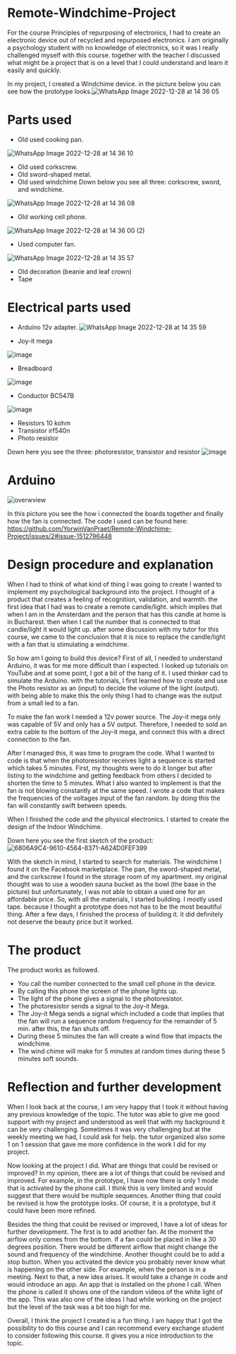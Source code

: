 # Remote-Windchime-Project

For the course Principles of repurposing of electronics, I had to create an electronic device out of recycled and repurposed electronics. 
I am originally a psychology student with no knowledge of electronics, so it was I really challenged myself with this course. 
together with the teacher I discussed what might be a project that is on a level that I could understand and learn it easily and quickly.

In my project, I created a Windchime device. in the picture below you can see how the prototype looks.![WhatsApp Image 2022-12-28 at 14 36 05](https://user-images.githubusercontent.com/121553579/209814721-6d9a0c35-7d71-42e9-a177-73df867d03d9.jpeg)

# Parts used

- Old used cooking pan.

![WhatsApp Image 2022-12-28 at 14 36 10](https://user-images.githubusercontent.com/121553579/209816692-9450c4c7-0f04-4d24-8177-716842147d89.jpeg)

- Old used corkscrew.
- Old sword-shaped metal.
- Old used windchime 
Down below you see all three: corkscrew, sword, and windchime.

![WhatsApp Image 2022-12-28 at 14 36 08](https://user-images.githubusercontent.com/121553579/209816564-32651d87-b8fb-4667-bbbe-6a6186f93c74.jpeg)

- Old working cell phone.

![WhatsApp Image 2022-12-28 at 14 36 00 (2)](https://user-images.githubusercontent.com/121553579/209816704-b6c4a25c-c5c1-4840-aa46-9d5d3ae7301c.jpeg)

- Used computer fan.

![WhatsApp Image 2022-12-28 at 14 35 57](https://user-images.githubusercontent.com/121553579/209816485-8e425b6a-dd06-4d2e-bc2f-d9a0934e4bfe.jpeg)

- Old decoration (beanie and leaf crown)
- Tape

# Electrical parts used

- Arduino 12v adapter. 
![WhatsApp Image 2022-12-28 at 14 35 59](https://user-images.githubusercontent.com/121553579/209816395-46ab2d93-5781-4f0a-a46e-ad047a4cd7c0.jpeg)

- Joy-it mega

![image](https://user-images.githubusercontent.com/121553579/209836505-cbfb4a69-7ac0-4017-bc72-2b0ed78c50ab.png)


- Breadboard

![image](https://user-images.githubusercontent.com/121553579/209836441-bf4771b6-b304-4ffc-9cc0-56c5354460a4.png)

- Conductor BC547B

![image](https://user-images.githubusercontent.com/121553579/209837267-f5642846-94ac-4223-ab5e-8fd22f25cca3.png)


- Resistors 10 kohm
- Transistor irf540n
- Photo resistor

Down here you see the three: photoresistor, transistor and resistor
![image](https://user-images.githubusercontent.com/121553579/209834156-413e4426-be45-44be-9163-e2733aeaeb7c.png)



# Arduino 
![overwview](https://user-images.githubusercontent.com/121553579/209814876-22cf98eb-8fba-4687-8494-975da17d1075.jpeg)

In this picture you see the how i connected the boards together and finally how the fan is connected.
The code I used can be found here:  https://github.com/YorwinVanPraet/Remote-Windchime-Project/issues/2#issue-1512796448





# Design procedure and explanation


When I had to think of what kind of thing I was going to create I wanted to implement my psychological background into the project.
I thought of a product that creates a feeling of recognition, validation, and warmth.
the first idea that I had was to create a remote candle/light. which implies that when I am in the Amsterdam and the person that has this candle at home is in Bucharest.
then when I call the number that is connected to that candle/light it would light up.
after some discussion with my tutor for this course, we came to the conclusion that it is nice to replace the candle/light with a fan that is stimulating a windchime.

So how am I going to build this device? First of all, I needed to understand Arduino, it was for me more difficult than I expected. I looked up tutorials on YouTube and at some point, I got a bit of the hang of it. I used thinker cad to simulate the Arduino. with the tutorials, I first learned how to create and use the Photo resistor as an (input) to decide the volume of the light (output). with being able to make this the only thing I had to change was the output from a small led to a fan. 
  
  To make the fan work I needed a 12v power source. The Joy-it mega only was capable of 5V and only has a 5V output. Therefore, I needed to sold an extra cable to the bottom of the Joy-it mega, and connect this with a direct connection to the fan. 
   
   After I managed this, it was time to program the code. What I wanted to code is that when the photoresistor receives light a sequence is started which takes 5 minutes. First, my thoughts were to do it longer but after listing to the windchime and getting feedback from others I decided to shorten the time to 5 minutes. What I also wanted to implement is that the fan is not blowing constantly at the same speed. I wrote a code that makes the frequencies of the voltages input of the fan random. by doing this the fan will constantly swift between speeds.
   
When I finished the code and the physical electronics. I started to create the design of the Indoor Windchime.

Down here you see the first sketch of the product:
![6806A9C4-9610-4564-8371-A624D0FEF399](https://user-images.githubusercontent.com/121553579/209830583-4187ba1a-4e12-4192-acb5-dab1ab316ba4.jpg)

With the sketch in mind, I started to search for materials. The windchime I found it on the Facebook marketplace. The pan, the sword-shaped metal, and the corkscrew I found in the storage room of my apartment. my original thought was to use a wooden sauna bucket as the bowl (the base in the picture) but unfortunately, I was not able to obtain a used one for an affordable price. So, with all the materials, I started building. I mostly used tape. because I thought a prototype does not has to be the most beautiful thing. After a few days, I finished the process of building it. it did definitely not deserve the beauty price but it worked. 

   
   

# The product

The product works as followed.
- You call the number connected to the small cell phone in the device.
- By calling this phone the screen of the phone lights up.
- The light of the phone gives a signal to the photoresistor.
- The photoresistor sends a signal to the Joy-it Mega.
- The Joy-it Mega sends a signal which included a code that implies that the fan will run a sequence random frequency for the remainder of 5 min.  after this, the fan shuts off.
- During these 5 minutes the fan will create a wind flow that impacts the windchime.
- The wind chime will make for 5 minutes at random times during these 5 minutes soft sounds.


# Reflection and further development
When I look back at the course, I am very happy that I took it without having any previous knowledge of the topic. The tutor was able to give me good support with my project and understood as well that with my background it can be very challenging. Sometimes it was very challenging but at the weekly meeting we had, I could ask for help. the tutor organized also some 1 on 1 session that gave me more confidence in the work I did for my project.

Now looking at the project I did. What are things that could be revised or improved? In my opinion, there are a lot of things that could be revised and improved. For example, in the prototype, I have now there is only 1 mode that is activated by the phone call. I think this is very limited and would suggest that there would be multiple sequences. Another thing that could be revised is how the prototype looks. Of course, it is a prototype, but it could have been more refined. 


Besides the thing that could be revised or improved, I have a lot of ideas for further development.  The first is to add another fan. At the moment the airflow only comes from the bottom. If a fan could be placed in like a 30 degrees position. There would be different airflow that might change the sound and frequency of the windchime. Another thought could be to add a stop button.  When you activated the device you probably never know what is happening on the other side. For example, when the person is in a meeting. Next to that, a new idea arises. It would take a change in code and would introduce an app. An app that is installed on the phone I call. When the phone is called it shows one of the random videos of the white light of the app. This was also one of the ideas I had while working on the project but the level of the task was a bit too high for me. 

Overall, I think the project I created is a fun thing. I am happy that I got the possibility to do this course and I can recommend every exchange student to consider following this course. It gives you a nice introduction to the topic.





